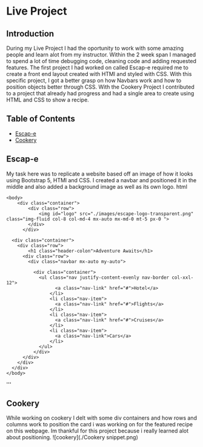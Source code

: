 # Live Project
## Introduction
During my Live Project I had the oportunity to work with some amazing people and learn alot from my instructor. Within the 2 week span I managed to spend a lot of time debugging code, cleaning code and adding requested features. The first project I had worked on called Escap-e required me to create a front end layout created with HTMl and styled with CSS. With this specific project, I got a better grasp on how Navbars work and how to position objects better through CSS. With the Cookery Project I contributed to a project that already had progress and had a single area to create using HTML and CSS to show a recipe.
## Table of Contents
- [Escap-e](#escap-e)
- [Cookery](#cookery)
## Escap-e
My task here was to replicate a website based off an image of how it looks using Bootstrap 5, HTMl and CSS. I created a navbar and positioned it in the middle and also added a background image as well as its own logo.
html

    <body>
        <div class="container">
            <div class="row">
                <img id="logo" src="./images/escape-logo-transparent.png" class="img-fluid col-8 col-md-4 mx-auto mx-md-0 mt-5 px-0 ">
            </div>
          </div>

      <div class="container">
        <div class="row">
            <h1 class="header-colon">Adventure Awaits</h1> 
          <div class="row">
            <div class="navbar mx-auto my-auto"> 

              <div class="container">
                <ul class="nav justify-content-evenly nav-border col-xxl-12"> 
                      <a class="nav-link" href="#">Hotel</a>
                    </li>
                    <li class="nav-item">
                      <a class="nav-link" href="#">Flights</a>
                    </li>
                    <li class="nav-item">
                      <a class="nav-link" href="#">Cruises</a>
                    </li>
                    <li class="nav-item">
                      <a class="nav-link">Cars</a>
                    </li>
                </ul>
              </div>
          </div>
        </div>
      </div>
    </body>
    
'''
## Cookery
While working on cookery I delt with some div containers and how rows and columns work to position the card i was working on for the featured recipe on this webpage. Im thankful for this project because i really learned alot about positioning.
![cookery](./Cookery snippet.png)
